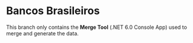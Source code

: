 # Bancos Brasileiros

This branch only contains the **Merge Tool** (.NET 6.0 Console App) used to merge and generate the data.
